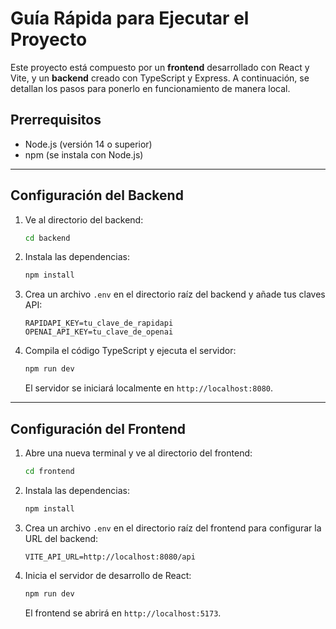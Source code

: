 # Guía Rápida para Ejecutar el Proyecto

Este proyecto está compuesto por un **frontend** desarrollado con React y Vite, y un **backend** creado con TypeScript y Express. A continuación, se detallan los pasos para ponerlo en funcionamiento de manera local.

## Prerrequisitos

-   Node.js (versión 14 o superior)
-   npm (se instala con Node.js)

---

## Configuración del Backend

1.  Ve al directorio del backend:
    ```sh
    cd backend
    ```

2.  Instala las dependencias:
    ```sh
    npm install
    ```

3.  Crea un archivo `.env` en el directorio raíz del backend y añade tus claves API:
    ```
    RAPIDAPI_KEY=tu_clave_de_rapidapi
    OPENAI_API_KEY=tu_clave_de_openai
    ```

4.  Compila el código TypeScript y ejecuta el servidor:
    ```sh
    npm run dev
    ```
    El servidor se iniciará localmente en `http://localhost:8080`.

---

## Configuración del Frontend

1.  Abre una nueva terminal y ve al directorio del frontend:
    ```sh
    cd frontend
    ```

2.  Instala las dependencias:
    ```sh
    npm install
    ```

3.  Crea un archivo `.env` en el directorio raíz del frontend para configurar la URL del backend:
    ```
    VITE_API_URL=http://localhost:8080/api
    ```

4.  Inicia el servidor de desarrollo de React:
    ```sh
    npm run dev
    ```
    El frontend se abrirá en `http://localhost:5173`.
